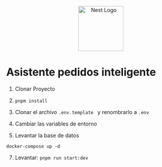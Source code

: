 <p align="center">
  <a href="http://nestjs.com/" target="blank"><img src="https://nestjs.com/img/logo-small.svg" width="120" alt="Nest Logo" /></a>
</p>



# Asistente pedidos inteligente

1. Clonar Proyecto

2. ```pnpm install```

3. Clonar el archivo ```.env.template ``` y renombrarlo a ```.env ```

4. Cambiar las variables de entorno

5. Levantar la base de datos

```
docker-compose up -d
```

7. Levantar: ```pnpm run start:dev ```
